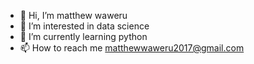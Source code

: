 - 👋 Hi, I’m matthew waweru
- 👀 I’m interested in data science
- 🌱 I’m currently learning python
- 📫 How to reach me matthewwaweru2017@gmail.com

<!---
matthewwaweru/matthewwaweru is a ✨ special ✨ repository because its `README.md` (this file) appears on your GitHub profile.
You can click the Preview link to take a look at your changes.
--->
